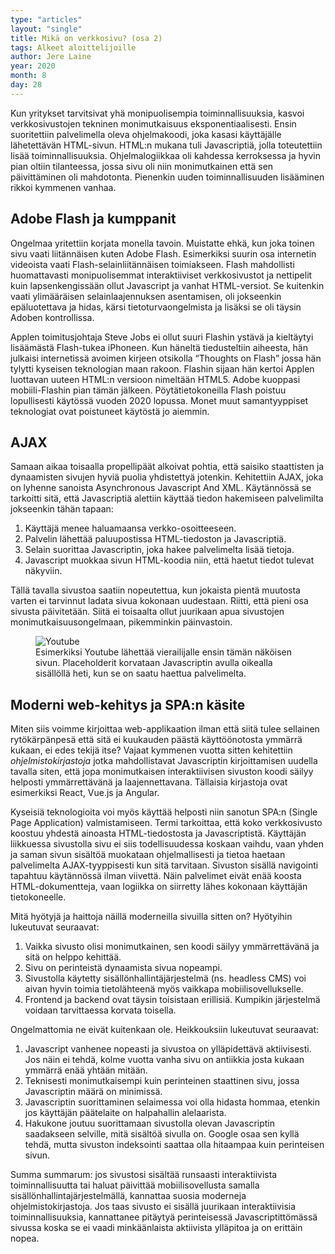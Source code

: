 ```yaml
---
type: "articles"
layout: "single"
title: Mikä on verkkosivu? (osa 2)
tags: Alkeet aloittelijoille
author: Jere Laine
year: 2020
month: 8
day: 28
---
```


Kun yritykset tarvitsivat yhä monipuolisempia toiminnallisuuksia, kasvoi verkkosivustojen tekninen monimutkaisuus eksponentiaalisesti. Ensin suoritettiin palvelimella oleva ohjelmakoodi, joka kasasi käyttäjälle lähetettävän HTML-sivun. HTML:n mukana tuli Javascriptiä, jolla toteutettiin lisää toiminnallisuuksia. Ohjelmalogiikkaa oli kahdessa kerroksessa ja hyvin pian oltiin tilanteessa, jossa sivu oli niin monimutkainen että sen päivittäminen oli mahdotonta. Pienenkin uuden toiminnallisuuden lisääminen rikkoi kymmenen vanhaa.

## Adobe Flash ja kumppanit

Ongelmaa yritettiin korjata monella tavoin. Muistatte ehkä, kun joka toinen sivu vaati liitännäisen kuten Adobe Flash. Esimerkiksi suurin osa internetin videoista vaati Flash-selainliitännäisen toimiakseen. Flash mahdollisti huomattavasti monipuolisemmat interaktiiviset verkkosivustot ja nettipelit kuin lapsenkengissään ollut Javascript ja vanhat HTML-versiot. Se kuitenkin vaati ylimääräisen selainlaajennuksen asentamisen, oli jokseenkin epäluotettava ja hidas, kärsi tietoturvaongelmista ja lisäksi se oli täysin Adoben kontrollissa.

Applen toimitusjohtaja Steve Jobs ei ollut suuri Flashin ystävä ja kieltäytyi lisäämästä Flash-tukea iPhoneen. Kun häneltä tiedusteltiin aiheesta, hän julkaisi internetissä avoimen kirjeen otsikolla “Thoughts on Flash” jossa hän tylytti kyseisen teknologian maan rakoon. Flashin sijaan hän kertoi Applen luottavan uuteen HTML:n versioon nimeltään HTML5. Adobe kuoppasi mobiili-Flashin pian tämän jälkeen. Pöytätietokoneilla Flash poistuu lopullisesti käytössä vuoden 2020 lopussa. Monet muut samantyyppiset teknologiat ovat poistuneet käytöstä jo aiemmin.

## AJAX

Samaan aikaa toisaalla propellipäät alkoivat pohtia, että saisiko staattisten ja dynaamisten sivujen hyviä puolia yhdistettyä jotenkin. Kehitettiin AJAX, joka on lyhenne sanoista Asynchronous Javascript And XML. Käytännössä se tarkoitti sitä, että Javascriptiä alettiin käyttää tiedon hakemiseen palvelimilta jokseenkin tähän tapaan:

1. Käyttäjä menee haluamaansa verkko-osoitteeseen.
2. Palvelin lähettää paluupostissa HTML-tiedoston ja Javascriptiä.
3. Selain suorittaa Javascriptin, joka hakee palvelimelta lisää tietoja.
4. Javascript muokkaa sivun HTML-koodia niin, että haetut tiedot tulevat näkyviin.

Tällä tavalla sivustoa saatiin nopeutettua, kun jokaista pientä muutosta varten ei tarvinnut ladata sivua kokonaan uudestaan. Riitti, että pieni osa sivusta päivitetään. Siitä ei toisaalta ollut juurikaan apua sivustojen monimutkaisuusongelmaan, pikemminkin päinvastoin.

<figure>
<img src="/images/youtube.jpg" alt="Youtube">
<figcaption>Esimerkiksi Youtube lähettää vierailijalle ensin tämän näköisen sivun. Placeholderit korvataan Javascriptin avulla oikealla sisällöllä heti, kun se on saatu haettua palvelimelta.</figcaption>
</figure>

## Moderni web-kehitys ja SPA:n käsite

Miten siis voimme kirjoittaa web-applikaation ilman että siitä tulee sellainen rytökärpänpesä että sitä ei kuukauden päästä käyttöönotosta ymmärrä kukaan, ei edes tekijä itse? Vajaat kymmenen vuotta sitten kehitettiin _ohjelmistokirjastoja_ jotka mahdollistavat Javascriptin kirjoittamisen uudella tavalla siten, että jopa monimutkaisen interaktiivisen sivuston koodi säilyy helposti ymmärrettävänä ja laajennettavana. Tällaisia kirjastoja ovat esimerkiksi React, Vue.js ja Angular.

Kyseisiä teknologioita voi myös käyttää helposti niin sanotun SPA:n (Single Page Application) valmistamiseen. Termi tarkoittaa, että koko verkkosivusto koostuu yhdestä ainoasta HTML-tiedostosta ja Javascriptistä. Käyttäjän liikkuessa sivustolla sivu ei siis todellisuudessa koskaan vaihdu, vaan yhden ja saman sivun sisältöä muokataan ohjelmallisesti ja tietoa haetaan palvelimelta AJAX-tyyppisesti kun sitä tarvitaan. Sivuston sisällä navigointi tapahtuu käytännössä ilman viivettä. Näin palvelimet eivät enää koosta HTML-dokumentteja, vaan logiikka on siirretty lähes kokonaan käyttäjän tietokoneelle.

Mitä hyötyjä ja haittoja näillä moderneilla sivuilla sitten on? Hyötyihin lukeutuvat seuraavat:

1. Vaikka sivusto olisi monimutkainen, sen koodi säilyy ymmärrettävänä ja sitä on helppo kehittää.
2. Sivu on perinteistä dynaamista sivua nopeampi.
3. Sivustolla käytetty sisällönhallintäjärjestelmä (ns. headless CMS) voi aivan hyvin toimia tietolähteenä myös vaikkapa mobiilisovellukselle.
4. Frontend ja backend ovat täysin toisistaan erillisiä. Kumpikin järjestelmä voidaan tarvittaessa korvata toisella.

Ongelmattomia ne eivät kuitenkaan ole. Heikkouksiin lukeutuvat seuraavat:

1. Javascript vanhenee nopeasti ja sivustoa on ylläpidettävä aktiivisesti. Jos näin ei tehdä, kolme vuotta vanha sivu on antiikkia josta kukaan ymmärrä enää yhtään mitään.
2. Teknisesti monimutkaisempi kuin perinteinen staattinen sivu, jossa Javascriptin määrä on minimissä.
3. Javascriptin suorittaminen selaimessa voi olla hidasta hommaa, etenkin jos käyttäjän päätelaite on halpahallin alelaarista.
4. Hakukone joutuu suorittamaan sivustolla olevan Javascriptin saadakseen selville, mitä sisältöä sivulla on. Google osaa sen kyllä tehdä, mutta sivuston indeksointi saattaa olla hitaampaa kuin perinteisen sivun.

Summa summarum: jos sivustosi sisältää runsaasti interaktiivista toiminnallisuutta tai haluat päivittää mobiilisovellusta samalla sisällönhallintajärjestelmällä, kannattaa suosia moderneja ohjelmistokirjastoja. Jos taas sivusto ei sisällä juurikaan interaktiivisia toiminnallisuuksia, kannattanee pitäytyä perinteisessä Javascriptittömässä sivussa koska se ei vaadi minkäänlaista aktiivista ylläpitoa ja on erittäin nopea.
